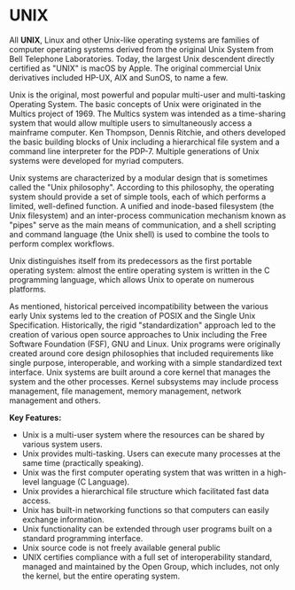  # UNIX
 
All **UNIX**, Linux and other Unix-like operating systems are families of computer operating systems derived from the original Unix System from Bell Telephone Laboratories. Today, the largest Unix descendent directly certified as "UNIX" is macOS by Apple. The original commercial Unix derivatives included HP-UX, AIX and SunOS, to name a few.
  
Unix is the original, most powerful and popular multi-user and multi-tasking Operating System. The basic concepts of Unix were originated in the Multics project of 1969. The Multics system was intended as a time-sharing system that would allow multiple users to simultaneously access a mainframe computer. Ken Thompson, Dennis Ritchie, and others developed the basic building blocks of Unix including a hierarchical file system and a command line interpreter for the PDP-7. Multiple generations of Unix systems were developed for myriad computers.

Unix systems are characterized by a modular design that is sometimes called the "Unix philosophy". According to this philosophy, the operating system should provide a set of simple tools, each of which performs a limited, well-defined function. A unified and inode-based filesystem (the Unix filesystem) and an inter-process communication mechanism known as "pipes" serve as the main means of communication, and a shell scripting and command language (the Unix shell) is used to combine the tools to perform complex workflows.

Unix distinguishes itself from its predecessors as the first portable operating system: almost the entire operating system is written in the C programming language, which allows Unix to operate on numerous platforms.

As mentioned, historical perceived incompatibility between the various early Unix systems led to the creation of POSIX and the Single Unix Specification. Historically, the rigid "standardization" approach led to the creation of various open source approaches to Unix including the Free Software Foundation (FSF), GNU and Linux. Unix programs were originally created around core design philosophies that included requirements like single purpose, interoperable, and working with a simple standardized text interface. Unix systems are built around a core kernel that manages the system and the other processes. Kernel subsystems may include process management, file management, memory management, network management and others.

**Key Features:**
  * Unix is a multi-user system where the resources can be shared by various system users.
  * Unix provides multi-tasking. Users can execute many processes at the same time (practically speaking).
  * Unix was the first computer operating system that was written in a high-level language (C Language).
  * Unix provides a hierarchical file structure which facilitated fast data access.
  * Unix has built-in networking functions so that computers can easily exchange information.
  * Unix functionality can be extended through user programs built on a standard programming interface.
  * Unix source code is not freely available general public 
  * UNIX certifies compliance with a full set of interoperability standard, managed and maintained by the Open Group, which includes, not only the kernel, but the entire operating system.
 


